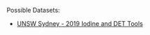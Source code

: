 Possible Datasets:
-  [UNSW Sydney - 2019 Iodine and DET Tools](https://nozzle-data.sdn.unsw.edu.au/home)
